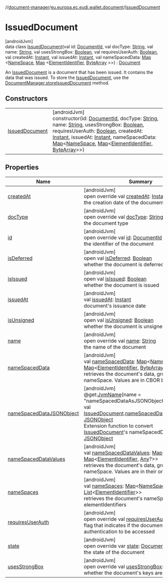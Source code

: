 //[document-manager](../../../index.md)/[eu.europa.ec.eudi.wallet.document](../index.md)/[IssuedDocument](index.md)

# IssuedDocument

[androidJvm]\
data class [IssuedDocument](index.md)(val id: [DocumentId](../-document-id/index.md), val
docType: [String](https://kotlinlang.org/api/latest/jvm/stdlib/kotlin/-string/index.html), val
name: [String](https://kotlinlang.org/api/latest/jvm/stdlib/kotlin/-string/index.html), val
usesStrongBox: [Boolean](https://kotlinlang.org/api/latest/jvm/stdlib/kotlin/-boolean/index.html),
val
requiresUserAuth: [Boolean](https://kotlinlang.org/api/latest/jvm/stdlib/kotlin/-boolean/index.html),
val createdAt: [Instant](https://developer.android.com/reference/kotlin/java/time/Instant.html), val
issuedAt: [Instant](https://developer.android.com/reference/kotlin/java/time/Instant.html), val
nameSpacedData: [Map](https://kotlinlang.org/api/latest/jvm/stdlib/kotlin.collections/-map/index.html)
&lt;[NameSpace](../-name-space/index.md), [Map](https://kotlinlang.org/api/latest/jvm/stdlib/kotlin.collections/-map/index.html)
&lt;[ElementIdentifier](../-element-identifier/index.md), [ByteArray](https://kotlinlang.org/api/latest/jvm/stdlib/kotlin/-byte-array/index.html)
&gt;&gt;) : [Document](../-document/index.md)

An [IssuedDocument](index.md) is a document that has been issued. It contains the data that was
issued. To store the [IssuedDocument](index.md), use
the [DocumentManager.storeIssuedDocument](../-document-manager/store-issued-document.md) method.

## Constructors

|                                       |                                                                                                                                                                                                                                                                                                                                                                                                                                                                                                                                                                                                                                                                                                                                                                                                                                                                                                                                                                                                                                                               |
|---------------------------------------|---------------------------------------------------------------------------------------------------------------------------------------------------------------------------------------------------------------------------------------------------------------------------------------------------------------------------------------------------------------------------------------------------------------------------------------------------------------------------------------------------------------------------------------------------------------------------------------------------------------------------------------------------------------------------------------------------------------------------------------------------------------------------------------------------------------------------------------------------------------------------------------------------------------------------------------------------------------------------------------------------------------------------------------------------------------|
| [IssuedDocument](-issued-document.md) | [androidJvm]<br>constructor(id: [DocumentId](../-document-id/index.md), docType: [String](https://kotlinlang.org/api/latest/jvm/stdlib/kotlin/-string/index.html), name: [String](https://kotlinlang.org/api/latest/jvm/stdlib/kotlin/-string/index.html), usesStrongBox: [Boolean](https://kotlinlang.org/api/latest/jvm/stdlib/kotlin/-boolean/index.html), requiresUserAuth: [Boolean](https://kotlinlang.org/api/latest/jvm/stdlib/kotlin/-boolean/index.html), createdAt: [Instant](https://developer.android.com/reference/kotlin/java/time/Instant.html), issuedAt: [Instant](https://developer.android.com/reference/kotlin/java/time/Instant.html), nameSpacedData: [Map](https://kotlinlang.org/api/latest/jvm/stdlib/kotlin.collections/-map/index.html)&lt;[NameSpace](../-name-space/index.md), [Map](https://kotlinlang.org/api/latest/jvm/stdlib/kotlin.collections/-map/index.html)&lt;[ElementIdentifier](../-element-identifier/index.md), [ByteArray](https://kotlinlang.org/api/latest/jvm/stdlib/kotlin/-byte-array/index.html)&gt;&gt;) |

## Properties

| Name                                                              | Summary                                                                                                                                                                                                                                                                                                                                                                                                                                                                                                                               |
|-------------------------------------------------------------------|---------------------------------------------------------------------------------------------------------------------------------------------------------------------------------------------------------------------------------------------------------------------------------------------------------------------------------------------------------------------------------------------------------------------------------------------------------------------------------------------------------------------------------------|
| [createdAt](created-at.md)                                        | [androidJvm]<br>open override val [createdAt](created-at.md): [Instant](https://developer.android.com/reference/kotlin/java/time/Instant.html)<br>the creation date of the document                                                                                                                                                                                                                                                                                                                                                   |
| [docType](doc-type.md)                                            | [androidJvm]<br>open override val [docType](doc-type.md): [String](https://kotlinlang.org/api/latest/jvm/stdlib/kotlin/-string/index.html)<br>the document type                                                                                                                                                                                                                                                                                                                                                                       |
| [id](id.md)                                                       | [androidJvm]<br>open override val [id](id.md): [DocumentId](../-document-id/index.md)<br>the identifier of the document                                                                                                                                                                                                                                                                                                                                                                                                               |
| [isDeferred](../-document/is-deferred.md)                         | [androidJvm]<br>open val [isDeferred](../-document/is-deferred.md): [Boolean](https://kotlinlang.org/api/latest/jvm/stdlib/kotlin/-boolean/index.html)<br>whether the document is deferred                                                                                                                                                                                                                                                                                                                                            |
| [isIssued](../-document/is-issued.md)                             | [androidJvm]<br>open val [isIssued](../-document/is-issued.md): [Boolean](https://kotlinlang.org/api/latest/jvm/stdlib/kotlin/-boolean/index.html)<br>whether the document is issued                                                                                                                                                                                                                                                                                                                                                  |
| [issuedAt](issued-at.md)                                          | [androidJvm]<br>val [issuedAt](issued-at.md): [Instant](https://developer.android.com/reference/kotlin/java/time/Instant.html)<br>document's issuance date                                                                                                                                                                                                                                                                                                                                                                            |
| [isUnsigned](../-document/is-unsigned.md)                         | [androidJvm]<br>open val [isUnsigned](../-document/is-unsigned.md): [Boolean](https://kotlinlang.org/api/latest/jvm/stdlib/kotlin/-boolean/index.html)<br>whether the document is unsigned                                                                                                                                                                                                                                                                                                                                            |
| [name](name.md)                                                   | [androidJvm]<br>open override val [name](name.md): [String](https://kotlinlang.org/api/latest/jvm/stdlib/kotlin/-string/index.html)<br>the name of the document                                                                                                                                                                                                                                                                                                                                                                       |
| [nameSpacedData](name-spaced-data.md)                             | [androidJvm]<br>val [nameSpacedData](name-spaced-data.md): [Map](https://kotlinlang.org/api/latest/jvm/stdlib/kotlin.collections/-map/index.html)&lt;[NameSpace](../-name-space/index.md), [Map](https://kotlinlang.org/api/latest/jvm/stdlib/kotlin.collections/-map/index.html)&lt;[ElementIdentifier](../-element-identifier/index.md), [ByteArray](https://kotlinlang.org/api/latest/jvm/stdlib/kotlin/-byte-array/index.html)&gt;&gt;<br>retrieves the document's data, grouped by nameSpace. Values are in CBOR bytes           |
| [nameSpacedDataJSONObject](../name-spaced-data-j-s-o-n-object.md) | [androidJvm]<br>@get:[JvmName](https://kotlinlang.org/api/latest/jvm/stdlib/kotlin.jvm/-jvm-name/index.html)(name = &quot;nameSpacedDataAsJSONObject&quot;)<br>val [IssuedDocument](index.md).[nameSpacedDataJSONObject](../name-spaced-data-j-s-o-n-object.md): [JSONObject](https://developer.android.com/reference/kotlin/org/json/JSONObject.html)<br>Extension function to convert [IssuedDocument](index.md)'s nameSpacedData to [JSONObject](https://developer.android.com/reference/kotlin/org/json/JSONObject.html)          |
| [nameSpacedDataValues](name-spaced-data-values.md)                | [androidJvm]<br>val [nameSpacedDataValues](name-spaced-data-values.md): [Map](https://kotlinlang.org/api/latest/jvm/stdlib/kotlin.collections/-map/index.html)&lt;[NameSpace](../-name-space/index.md), [Map](https://kotlinlang.org/api/latest/jvm/stdlib/kotlin.collections/-map/index.html)&lt;[ElementIdentifier](../-element-identifier/index.md), [Any](https://kotlinlang.org/api/latest/jvm/stdlib/kotlin/-any/index.html)?&gt;&gt;<br>retrieves the document's data, grouped by nameSpace. Values are in their original type |
| [nameSpaces](name-spaces.md)                                      | [androidJvm]<br>val [nameSpaces](name-spaces.md): [Map](https://kotlinlang.org/api/latest/jvm/stdlib/kotlin.collections/-map/index.html)&lt;[NameSpace](../-name-space/index.md), [List](https://kotlinlang.org/api/latest/jvm/stdlib/kotlin.collections/-list/index.html)&lt;[ElementIdentifier](../-element-identifier/index.md)&gt;&gt;<br>retrieves the document's nameSpaces and elementIdentifiers                                                                                                                              |
| [requiresUserAuth](requires-user-auth.md)                         | [androidJvm]<br>open override val [requiresUserAuth](requires-user-auth.md): [Boolean](https://kotlinlang.org/api/latest/jvm/stdlib/kotlin/-boolean/index.html)<br>flag that indicates if the document requires user authentication to be accessed                                                                                                                                                                                                                                                                                    |
| [state](state.md)                                                 | [androidJvm]<br>open override var [state](state.md): [Document.State](../-document/-state/index.md)<br>the state of the document                                                                                                                                                                                                                                                                                                                                                                                                      |
| [usesStrongBox](uses-strong-box.md)                               | [androidJvm]<br>open override val [usesStrongBox](uses-strong-box.md): [Boolean](https://kotlinlang.org/api/latest/jvm/stdlib/kotlin/-boolean/index.html)<br>whether the document's keys are in strongBox                                                                                                                                                                                                                                                                                                                             |
